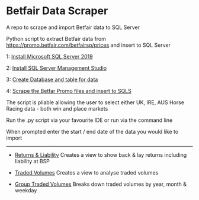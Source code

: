 # Betfair Data Scraper
A repo to scrape and import Betfair data to SQL Server

Python script to extract Betfair data from https://promo.betfair.com/betfairsp/prices 
and insert to SQL Server


1: [Install Microsoft SQL Server 2019](https://www.microsoft.com/en-gb/sql-server/sql-server-downloads)

2: [Install SQL Server Management Studio](https://docs.microsoft.com/en-us/sql/ssms/download-sql-server-management-studio-ssms?redirectedfrom=MSDN&view=sql-server-ver15)

3: [Create Database and table for data](https://github.com/Deruzala/Betfair-Data-Scraper/blob/main/Create-dB-and-table.sql)

4: [Scrape the Betfar Promo files and insert to SQLS](https://github.com/Deruzala/Betfair-Data-Scraper/blob/main/Betfair-Data-Scraper.py)

The script is pliable allowing the user to select either UK, IRE, AUS Horse Racing data - both win and place markets 

Run the .py script via your favourite IDE or run via the command line

When prompted enter the start / end date of the data you would like to import

----

- [Returns & Liability](https://github.com/Deruzala/Betfair-Data-Scraper/blob/main/Returns.sql) Creates a view to show back & lay returns including liability at BSP

- [Traded Volumes](https://github.com/Deruzala/Betfair-Data-Scraper/blob/main/TradedVolumes.sql) Creates a view to analyse traded volumes

- [Group Traded Volumes](https://github.com/Deruzala/Betfair-Data-Scraper/blob/main/group-traded-volumes.sql) Breaks down traded volumes by year, month & weekday 
